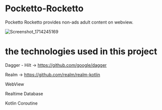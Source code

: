 # Pocketto-Rocketto
Pocketto Rocketto provides non-ads adult content on webview.

![Screenshot_1714245169](https://github.com/yucOx/Pocketto-Rocketto/assets/73720000/e80205f5-1651-4f1b-9dc3-a5d990f250e2)

# the technologies used in this project
Dagger - Hilt -> https://github.com/google/dagger

Realm -> https://github.com/realm/realm-kotlin

WebView

Realtime Database

Kotlin Coroutine
